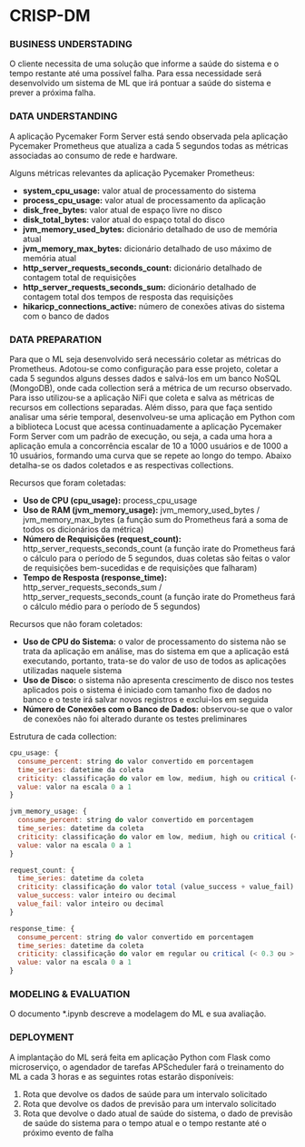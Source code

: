 # CRISP-DM

### BUSINESS UNDERSTADING

O cliente necessita de uma solução que informe a saúde do sistema e o tempo restante até uma possível falha. Para essa necessidade será desenvolvido um sistema de ML que irá pontuar a saúde do sistema e prever a próxima falha.

### DATA UNDERSTANDING

A aplicação Pycemaker Form Server está sendo observada pela aplicação Pycemaker Prometheus que atualiza a cada 5 segundos todas as métricas associadas ao consumo de rede e hardware.  

Alguns métricas relevantes da aplicação Pycemaker Prometheus:  

 - **system_cpu_usage:** valor atual de processamento do sistema
 - **process_cpu_usage:** valor atual de processamento da aplicação
 - **disk_free_bytes:** valor atual de espaço livre no disco
 - **disk_total_bytes:** valor atual do espaço total do disco
 - **jvm_memory_used_bytes:** dicionário detalhado de uso de memória atual
 - **jvm_memory_max_bytes:** dicionário detalhado de uso máximo de memória atual
 - **http_server_requests_seconds_count:** dicionário detalhado de contagem total de requisições
 - **http_server_requests_seconds_sum:** dicionário detalhado de contagem total dos tempos de resposta das requisições
 - **hikaricp_connections_active:** número de conexões ativas do sistema com o banco de dados

### DATA PREPARATION

Para que o ML seja desenvolvido será necessário coletar as métricas do Prometheus. Adotou-se como configuração para esse projeto, coletar a cada 5 segundos alguns desses dados e salvá-los em um banco NoSQL (MongoDB), onde cada collection será a métrica de um recurso observado. Para isso utilizou-se a aplicação NiFi que coleta e salva as métricas de recursos em collections separadas. Além disso, para que faça sentido analisar uma série temporal, desenvolveu-se uma aplicação em Python com a biblioteca Locust que acessa continuadamente a aplicação Pycemaker Form Server com um padrão de execução, ou seja, a cada uma hora a aplicação emula a concorrência escalar de 10 a 1000 usuários e de 1000 a 10 usuários, formando uma curva que se repete ao longo do tempo. Abaixo detalha-se os dados coletados e as respectivas collections.  

Recursos que foram coletadas:  
 - **Uso de CPU (cpu_usage):** process_cpu_usage
 - **Uso de RAM (jvm_memory_usage):** jvm_memory_used_bytes / jvm_memory_max_bytes (a função sum do Prometheus fará a soma de todos os dicionários da métrica)
 - **Número de Requisições (request_count):** http_server_requests_seconds_count (a função irate do Prometheus fará o cálculo para o período de 5 segundos, duas coletas são feitas o valor de requisições bem-sucedidas e de requisições que falharam)
 - **Tempo de Resposta (response_time):** http_server_requests_seconds_sum / http_server_requests_seconds_count (a função irate do Prometheus fará o cálculo médio para o período de 5 segundos)

Recursos que não foram coletados:  
 - **Uso de CPU do Sistema:** o valor de processamento do sistema não se trata da aplicação em análise, mas do sistema em que a aplicação está executando, portanto, trata-se do valor de uso de todos as aplicações utilizadas naquele sistema
 - **Uso de Disco:** o sistema não apresenta crescimento de disco nos testes aplicados pois o sistema é iniciado com tamanho fixo de dados no banco e o teste irá salvar novos registros e exclui-los em seguida
 - **Número de Conexões com o Banco de Dados:** observou-se que o valor de conexões não foi alterado durante os testes preliminares

Estrutura de cada collection:  

```javascript
cpu_usage: {
  consume_percent: string do valor convertido em porcentagem
  time_series: datetime da coleta
  criticity: classificação do valor em low, medium, high ou critical (< 25%, < 50%, < 75% ou < 100%)
  value: valor na escala 0 a 1
}
```

```javascript
jvm_memory_usage: {
  consume_percent: string do valor convertido em porcentagem
  time_series: datetime da coleta
  criticity: classificação do valor em low, medium, high ou critical (< 25%, < 50%, < 75% ou < 100%)
  value: valor na escala 0 a 1
}
```

```javascript
request_count: {
  time_series: datetime da coleta
  criticity: classificação do valor total (value_success + value_fail) em low, medium, high ou critical (< 15, < 30, < 60 ou > 61)
  value_success: valor inteiro ou decimal
  value_fail: valor inteiro ou decimal
}
```

```javascript
response_time: {
  consume_percent: string do valor convertido em porcentagem
  time_series: datetime da coleta
  criticity: classificação do valor em regular ou critical (< 0.3 ou > 0.3)
  value: valor na escala 0 a 1
}
```

### MODELING & EVALUATION

O documento *.ipynb descreve a modelagem do ML e sua avaliação.

### DEPLOYMENT

A implantação do ML será feita em aplicação Python com Flask como microserviço, o agendador de tarefas APScheduler fará o treinamento do ML a cada 3 horas e as seguintes rotas estarão disponíveis:  
1. Rota que devolve os dados de saúde para um intervalo solicitado
2. Rota que devolve os dados de previsão para um intervalo solicitado
3. Rota que devolve o dado atual de saúde do sistema, o dado de previsão de saúde do sistema para o tempo atual e o tempo restante até o próximo evento de falha